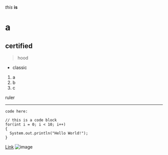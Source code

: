 *this*
**is**

a
=
certified
---------
> hood
* classic

1. a
2. b
3. c

ruler

---

`code here:`

```
// this is a code block
for(int i = 0; i < 10; i++)
{
  System.out.println("Hello World!");
}
```

[Link](http://youtube.com)
![image](https://github.com/goondocx/cse15l-lab-reports/assets/100145953/5d43f790-c2a5-4729-b4b0-1076226c1ca5)

